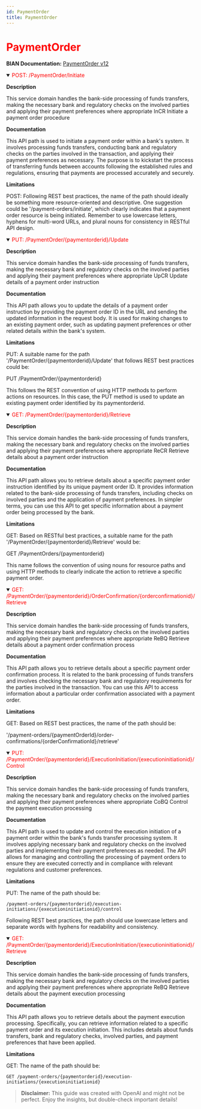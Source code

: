 ```yaml
---
id: PaymentOrder
title: PaymentOrder
---
```


<h1 style='color:red;'>PaymentOrder</h1>

**BIAN Documentation:** [PaymentOrder v12](https://app.swaggerhub.com/apis/BIAN-3/PaymentOrder/12.0.0)

<details open>
  <summary><span style='color:red;'>POST: /PaymentOrder/Initiate</span></summary>

  **Description**

  This service domain handles the bank-side processing of funds transfers, making the necessary bank and regulatory checks on the involved parties and applying their payment preferences where appropriate InCR Initiate a payment order procedure

  **Documentation**

  This API path is used to initiate a payment order within a bank's system. It involves processing funds transfers, conducting bank and regulatory checks on the parties involved in the transaction, and applying their payment preferences as necessary. The purpose is to kickstart the process of transferring funds between accounts following the established rules and regulations, ensuring that payments are processed accurately and securely.

  **Limitations**

  POST: Following REST best practices, the name of the path should ideally be something more resource-oriented and descriptive. One suggestion could be '/payment-orders/initiate', which clearly indicates that a payment order resource is being initiated. Remember to use lowercase letters, hyphens for multi-word URLs, and plural nouns for consistency in RESTful API design.

</details>

<details open>
  <summary><span style='color:red;'>PUT: /PaymentOrder/{paymentorderid}/Update</span></summary>

  **Description**

  This service domain handles the bank-side processing of funds transfers, making the necessary bank and regulatory checks on the involved parties and applying their payment preferences where appropriate UpCR Update details of a payment order instruction

  **Documentation**

  This API path allows you to update the details of a payment order instruction by providing the payment order ID in the URL and sending the updated information in the request body. It is used for making changes to an existing payment order, such as updating payment preferences or other related details within the bank's system.

  **Limitations**

  PUT: A suitable name for the path '/PaymentOrder/{paymentorderid}/Update' that follows REST best practices could be:

PUT /PaymentOrder/{paymentorderid}

This follows the REST convention of using HTTP methods to perform actions on resources. In this case, the PUT method is used to update an existing payment order identified by its paymentorderid.

</details>

<details open>
  <summary><span style='color:red;'>GET: /PaymentOrder/{paymentorderid}/Retrieve</span></summary>

  **Description**

  This service domain handles the bank-side processing of funds transfers, making the necessary bank and regulatory checks on the involved parties and applying their payment preferences where appropriate ReCR Retrieve details about a payment order instruction

  **Documentation**

  This API path allows you to retrieve details about a specific payment order instruction identified by its unique payment order ID. It provides information related to the bank-side processing of funds transfers, including checks on involved parties and the application of payment preferences. In simpler terms, you can use this API to get specific information about a payment order being processed by the bank.

  **Limitations**

  GET: Based on RESTful best practices, a suitable name for the path '/PaymentOrder/{paymentorderid}/Retrieve' would be:

GET /PaymentOrders/{paymentorderid} 

This name follows the convention of using nouns for resource paths and using HTTP methods to clearly indicate the action to retrieve a specific payment order.

</details>

<details open>
  <summary><span style='color:red;'>GET: /PaymentOrder/{paymentorderid}/OrderConfirmation/{orderconfirmationid}/Retrieve</span></summary>

  **Description**

  This service domain handles the bank-side processing of funds transfers, making the necessary bank and regulatory checks on the involved parties and applying their payment preferences where appropriate ReBQ Retrieve details about a payment order confirmation process

  **Documentation**

  This API path allows you to retrieve details about a specific payment order confirmation process. It is related to the bank processing of funds transfers and involves checking the necessary bank and regulatory requirements for the parties involved in the transaction. You can use this API to access information about a particular order confirmation associated with a payment order.

  **Limitations**

  GET: Based on REST best practices, the name of the path should be:

'/payment-orders/{paymentOrderId}/order-confirmations/{orderConfirmationId}/retrieve'

</details>

<details open>
  <summary><span style='color:red;'>PUT: /PaymentOrder/{paymentorderid}/ExecutionInitiation/{executioninitiationid}/Control</span></summary>

  **Description**

  This service domain handles the bank-side processing of funds transfers, making the necessary bank and regulatory checks on the involved parties and applying their payment preferences where appropriate CoBQ Control the payment execution processing

  **Documentation**

  This API path is used to update and control the execution initiation of a payment order within the bank's funds transfer processing system. It involves applying necessary bank and regulatory checks on the involved parties and implementing their payment preferences as needed. The API allows for managing and controlling the processing of payment orders to ensure they are executed correctly and in compliance with relevant regulations and customer preferences.

  **Limitations**

  PUT: The name of the path should be:

`/payment-orders/{paymentorderid}/execution-initiations/{executioninitiationid}/control`

Following REST best practices, the path should use lowercase letters and separate words with hyphens for readability and consistency.

</details>

<details open>
  <summary><span style='color:red;'>GET: /PaymentOrder/{paymentorderid}/ExecutionInitiation/{executioninitiationid}/Retrieve</span></summary>

  **Description**

  This service domain handles the bank-side processing of funds transfers, making the necessary bank and regulatory checks on the involved parties and applying their payment preferences where appropriate ReBQ Retrieve details about the payment execution processing

  **Documentation**

  This API path allows you to retrieve details about the payment execution processing. Specifically, you can retrieve information related to a specific payment order and its execution initiation. This includes details about funds transfers, bank and regulatory checks, involved parties, and payment preferences that have been applied.

  **Limitations**

  GET: The name of the path should be:

`GET /payment-orders/{paymentorderid}/execution-initiations/{executioninitiationid}`

</details>

> **Disclaimer:** This guide was created with OpenAI and might not be perfect. Enjoy the insights, but double-check important details!
